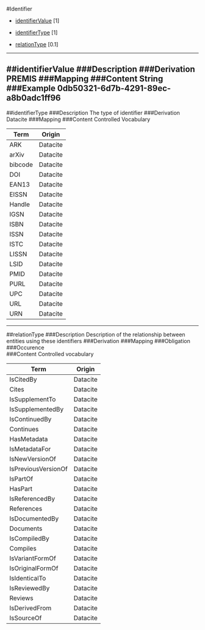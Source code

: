#Identifier

- [identifierValue](#identifierValue-1) [1]

- [identifierType](#identifierType-1) [1]

- [relationType](#relationType-1) [0.1]

------------------------                   


##identifierValue
###Description
###Derivation
PREMIS
###Mapping
###Content
String
###Example
0db50321-6d7b-4291-89ec-a8b0adc1ff96
------------------------
##identifierType
###Description
The type of identifier 
###Derivation
Datacite
###Mapping
###Content
Controlled Vocabulary

Term|Origin
----|------
ARK|Datacite
arXiv|Datacite
bibcode|Datacite
DOI|Datacite
EAN13|Datacite
EISSN|Datacite
Handle|Datacite
IGSN|Datacite
ISBN|Datacite
ISSN|Datacite
ISTC|Datacite
LISSN|Datacite
LSID|Datacite
PMID|Datacite
PURL|Datacite
UPC|Datacite
URL|Datacite
URN|Datacite


-----------------------
##relationType
###Description
Description of the relationship between entities using these identifiers
###Derivation
###Mapping
###Obligation	
###Occurence	
###Content
Controlled vocabulary

Term|Origin
----|------
IsCitedBy|Datacite
Cites|Datacite
IsSupplementTo|Datacite
IsSupplementedBy|Datacite
IsContinuedBy|Datacite
Continues|Datacite
HasMetadata|Datacite
IsMetadataFor|Datacite
IsNewVersionOf|Datacite
IsPreviousVersionOf|Datacite
IsPartOf|Datacite
HasPart|Datacite
IsReferencedBy|Datacite
References|Datacite
IsDocumentedBy|Datacite
Documents|Datacite
IsCompiledBy|Datacite
Compiles|Datacite
IsVariantFormOf|Datacite
IsOriginalFormOf|Datacite
IsIdenticalTo|Datacite
IsReviewedBy|Datacite
Reviews|Datacite
IsDerivedFrom|Datacite
IsSourceOf|Datacite

